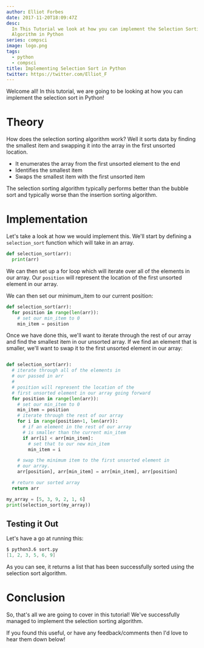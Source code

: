 ```yaml
---
author: Elliot Forbes
date: 2017-11-20T18:09:47Z
desc:
  In This Tutorial we look at how you can implement the Selection Sorting
  Algorithm in Python
series: compsci
image: logo.png
tags:
  - python
  - compsci
title: Implementing Selection Sort in Python
twitter: https://twitter.com/Elliot_F
---
```


Welcome all! In this tutorial, we are going to be looking at how you can
implement the selection sort in Python!

# Theory

How does the selection sorting algorithm work? Well it sorts data by finding the
smallest item and swapping it into the array in the first unsorted location.

- It enumerates the array from the first unsorted element to the end
- Identifies the smallest item
- Swaps the smallest item with the first unsorted item

The selection sorting algorithm typically performs better than the bubble sort
and typically worse than the insertion sorting algorithm.

# Implementation

Let's take a look at how we would implement this. We'll start by defining a
`selection_sort` function which will take in an array.

```py
def selection_sort(arr):
  print(arr)
```

We can then set up a for loop which will iterate over all of the elements in our
array. Our `position` will represent the location of the first unsorted element
in our array.

We can then set our minimum_item to our current position:

```py
def selection_sort(arr):
  for position in range(len(arr)):
    # set our min_item to 0
    min_item = position
```

Once we have done this, we'll want to iterate through the rest of our array and
find the smallest item in our unsorted array. If we find an element that is
smaller, we'll want to swap it to the first unsorted element in our array:

```py

def selection_sort(arr):
  # iterate through all of the elements in
  # our passed in arr
  #
  # position will represent the location of the
  # first unsorted element in our array going forward
  for position in range(len(arr)):
    # set our min_item to 0
    min_item = position
    # iterate through the rest of our array
    for i in range(position+1, len(arr)):
      # if an element in the rest of our array
      # is smaller than the current min_item
      if arr[i] < arr[min_item]:
        # set that to our new min_item
        min_item = i

    # swap the minimum item to the first unsorted element in
    # our array.
    arr[position], arr[min_item] = arr[min_item], arr[position]

  # return our sorted array
  return arr

my_array = [5, 3, 9, 2, 1, 6]
print(selection_sort(my_array))
```

## Testing it Out

Let's have a go at running this:

```s
$ python3.6 sort.py
[1, 2, 3, 5, 6, 9]
```

As you can see, it returns a list that has been successfully sorted using the
selection sort algorithm.

# Conclusion

So, that's all we are going to cover in this tutorial! We've successfully
managed to implement the selection sorting algorithm.

If you found this useful, or have any feedback/comments then I'd love to hear
them down below!
